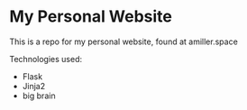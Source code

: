 # My Personal Website

This is a repo for my personal website, found at amiller.space

Technologies used:
- Flask
- Jinja2
- big brain
